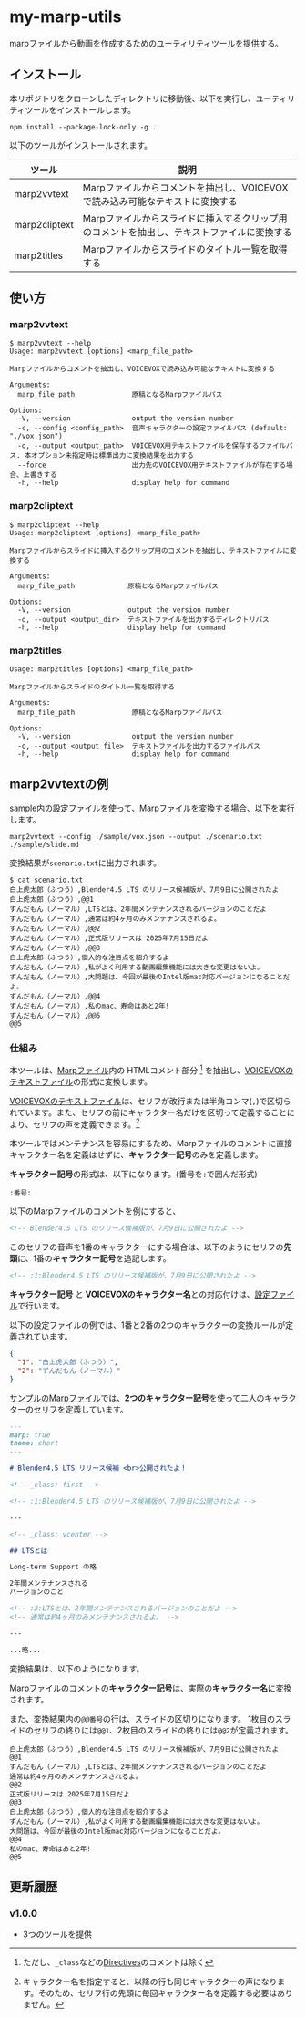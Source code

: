 # my-marp-utils

marpファイルから動画を作成するためのユーティリティツールを提供する。

## インストール

本リポジトリをクローンしたディレクトリに移動後、以下を実行し、ユーティリティツールをインストールします。

```shell
npm install --package-lock-only -g .
```

以下のツールがインストールされます。

| ツール        | 説明                                                                                       |
| ------------- | ------------------------------------------------------------------------------------------ |
| marp2vvtext   | Marpファイルからコメントを抽出し、VOICEVOXで読み込み可能なテキストに変換する               |
| marp2cliptext | Marpファイルからスライドに挿入するクリップ用のコメントを抽出し、テキストファイルに変換する |
| marp2titles   | Marpファイルからスライドのタイトル一覧を取得する                                           |

## 使い方

### marp2vvtext

```shell
$ marp2vvtext --help
Usage: marp2vvtext [options] <marp_file_path>

Marpファイルからコメントを抽出し、VOICEVOXで読み込み可能なテキストに変換する

Arguments:
  marp_file_path              原稿となるMarpファイルパス

Options:
  -V, --version               output the version number
  -c, --config <config_path>  音声キャラクターの設定ファイルパス (default: "./vox.json")
  -o, --output <output_path>  VOICEVOX用テキストファイルを保存するファイルパス. 本オプション未指定時は標準出力に変換結果を出力する
  --force                     出力先のVOICEVOX用テキストファイルが存在する場合、上書きする
  -h, --help                  display help for command
```

### marp2cliptext

```shell
$ marp2cliptext --help
Usage: marp2cliptext [options] <marp_file_path>

Marpファイルからスライドに挿入するクリップ用のコメントを抽出し、テキストファイルに変換する

Arguments:
  marp_file_path             原稿となるMarpファイルパス

Options:
  -V, --version              output the version number
  -o, --output <output_dir>  テキストファイルを出力するディレクトリパス
  -h, --help                 display help for command
```

### marp2titles

```shell
Usage: marp2titles [options] <marp_file_path>

Marpファイルからスライドのタイトル一覧を取得する

Arguments:
  marp_file_path              原稿となるMarpファイルパス

Options:
  -V, --version               output the version number
  -o, --output <output_file>  テキストファイルを出力するファイルパス
  -h, --help                  display help for command
```

## marp2vvtextの例

[sample](./sample/)内の[設定ファイル](./sample/vox.json)を使って、[Marpファイル](./sample/slide.md)を変換する場合、以下を実行します。

```shell
marp2vvtext --config ./sample/vox.json --output ./scenario.txt ./sample/slide.md
```

変換結果が`scenario.txt`に出力されます。

```shell
$ cat scenario.txt
白上虎太郎（ふつう）,Blender4.5 LTS のリリース候補版が、7月9日に公開されたよ
白上虎太郎（ふつう）,@@1
ずんだもん（ノーマル）,LTSとは、2年間メンテナンスされるバージョンのことだよ
ずんだもん（ノーマル）,通常は約4ヶ月のみメンテナンスされるよ。
ずんだもん（ノーマル）,@@2
ずんだもん（ノーマル）,正式版リリースは 2025年7月15日だよ
ずんだもん（ノーマル）,@@3
白上虎太郎（ふつう）,個人的な注目点を紹介するよ
ずんだもん（ノーマル）,私がよく利用する動画編集機能には大きな変更はないよ。
ずんだもん（ノーマル）,大問題は、今回が最後のIntel版mac対応バージョンになることだよ。
ずんだもん（ノーマル）,@@4
ずんだもん（ノーマル）,私のmac、寿命はあと2年!
ずんだもん（ノーマル）,@@5
@@5
```

### 仕組み

本ツールは、[Marpファイル](./sample/slide.md)内の HTMLコメント部分 [^1] を抽出し、[VOICEVOXのテキストファイル](https://voicevox.hiroshiba.jp/how_to_use/#%E3%83%86%E3%82%AD%E3%82%B9%E3%83%88%E3%83%95%E3%82%A1%E3%82%A4%E3%83%AB%E3%81%AE%E8%AA%AD%E3%81%BF%E8%BE%BC%E3%81%BF)の形式に変換します。

[VOICEVOXのテキストファイル](https://voicevox.hiroshiba.jp/how_to_use/#%E3%83%86%E3%82%AD%E3%82%B9%E3%83%88%E3%83%95%E3%82%A1%E3%82%A4%E3%83%AB%E3%81%AE%E8%AA%AD%E3%81%BF%E8%BE%BC%E3%81%BF)は、セリフが改行または半角コンマ(`,`)で区切られています。また、セリフの前にキャラクター名だけを区切って定義することにより、セリフの声を定義できます。[^2]

本ツールではメンテナンスを容易にするため、Marpファイルのコメントに直接キャラクター名を定義はせずに、**キャラクター記号**のみを定義します。

**キャラクター記号**の形式は、以下になります。(番号を`:`で囲んだ形式)

```text
:番号:
```

以下のMarpファイルのコメントを例にすると、

```markdown
<!-- Blender4.5 LTS のリリース候補版が、7月9日に公開されたよ -->
```

このセリフの音声を1番のキャラクターにする場合は、以下のようにセリフの**先頭**に、1番の**キャラクター記号**を追記します。

```markdown
<!-- :1:Blender4.5 LTS のリリース候補版が、7月9日に公開されたよ -->
```

**キャラクター記号** と **VOICEVOXのキャラクター名**との対応付けは、[設定ファイル](./sample/vox.json)で行います。

以下の設定ファイルの例では、1番と2番の2つのキャラクターの変換ルールが定義されています。

```json
{
  "1": "白上虎太郎（ふつう）",
  "2": "ずんだもん（ノーマル）"
}
```

[サンプルのMarpファイル](./sample/slide.md)では、**2つのキャラクター記号**を使って二人のキャラクターのセリフを定義しています。

```markdown
---
marp: true
theme: short
---

# Blender4.5 LTS リリース候補 <br>公開されたよ！

<!-- _class: first -->

<!-- :1:Blender4.5 LTS のリリース候補版が、7月9日に公開されたよ -->

---

<!-- _class: vcenter -->

## LTSとは

Long-term Support の略

2年間メンテナンスされる
バージョンのこと

<!-- :2:LTSとは、2年間メンテナンスされるバージョンのことだよ -->
<!-- 通常は約4ヶ月のみメンテナンスされるよ。 -->

---

...略...
```

変換結果は、以下のようになります。

Marpファイルのコメントの**キャラクター記号**は、実際の**キャラクター名**に変換されます。

また、変換結果内の`@@番号`の行は、スライドの区切りになります。
1枚目のスライドのセリフの終りには`@@1`、2枚目のスライドの終りには`@@2`が定義されます。

```shell
白上虎太郎（ふつう）,Blender4.5 LTS のリリース候補版が、7月9日に公開されたよ
@@1
ずんだもん（ノーマル）,LTSとは、2年間メンテナンスされるバージョンのことだよ
通常は約4ヶ月のみメンテナンスされるよ。
@@2
正式版リリースは 2025年7月15日だよ
@@3
白上虎太郎（ふつう）,個人的な注目点を紹介するよ
ずんだもん（ノーマル）,私がよく利用する動画編集機能には大きな変更はないよ。
大問題は、今回が最後のIntel版mac対応バージョンになることだよ。
@@4
私のmac、寿命はあと2年!
@@5
```

## 更新履歴

### v1.0.0

- 3つのツールを提供

[^1]: ただし、`_class`などの[Directives](https://marpit.marp.app/directives?id=directives)のコメントは除く

[^2]: キャラクター名を指定すると、以降の行も同じキャラクターの声になります。そのため、セリフ行の先頭に毎回キャラクター名を定義する必要はありません。
